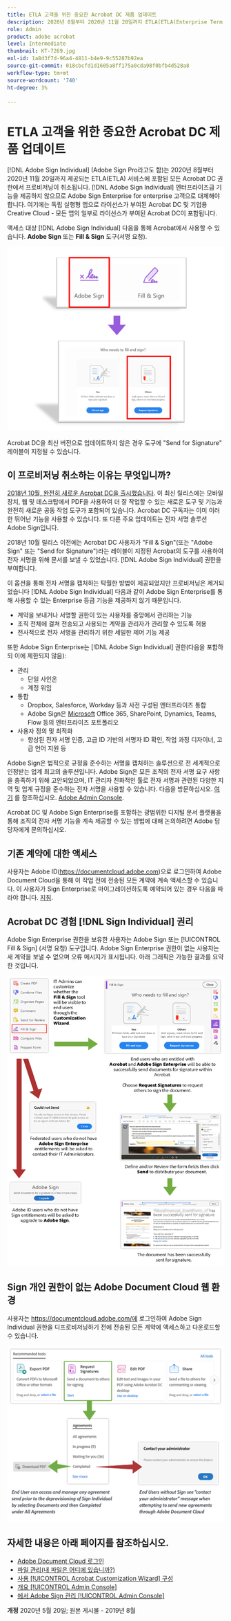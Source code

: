 ```yaml
---
title: ETLA 고객을 위한 중요한 Acrobat DC 제품 업데이트
description: 2020년 8월부터 2020년 11월 20일까지 ETLA(ETLA(Enterprise Term License Agreement))에 포함된 Acrobat DC 권한의 중요한 변경 사항에 대해 알아보기
role: Admin
product: adobe acrobat
level: Intermediate
thumbnail: KT-7269.jpg
exl-id: 1a8d3f7d-96a4-4811-b4e9-9c55287b92ea
source-git-commit: 018cbcfd1d1605a8ff175a0cda98f0bfb4d528a8
workflow-type: tm+mt
source-wordcount: '740'
ht-degree: 3%

---
```


# ETLA 고객을 위한 중요한 Acrobat DC 제품 업데이트

[!DNL Adobe Sign Individual] (Adobe Sign Pro라고도 함)는 2020년 8월부터 2020년 11월 20일까지 제공되는 ETLA(ETLA) 서비스에 포함된 모든 Acrobat DC 권한에서 프로비저닝이 취소됩니다. [!DNL Adobe Sign Individual] 엔터프라이즈급 기능을 제공하지 않으므로 Adobe Sign Enterprise for enterprise 고객으로 대체해야 합니다. 여기에는 독립 실행형 앱으로 라이선스가 부여된 Acrobat DC 및 기업용 Creative Cloud - 모든 앱의 일부로 라이선스가 부여된 Acrobat DC이 포함됩니다.

액세스 대상 [!DNL Adobe Sign Individual] 다음을 통해 Acrobat에서 사용할 수 있습니다. **Adobe Sign** 또는 **Fill &amp; Sign** 도구(서명 요청).

![[!DNL Adobe Sign Individual] Acrobat DC에서 액세스](../assets/Deploy_SignEntitle1.png)

Acrobat DC을 최신 버전으로 업데이트하지 않은 경우 도구에 &quot;Send for Signature&quot; 레이블이 지정될 수 있습니다.

## 이 프로비저닝 취소하는 이유는 무엇입니까?

[2018년 10월, 완전히 새로운 Acrobat DC을 출시했습니다](https://news.adobe.com/news/news-details/2018/Adobe-Redefines-What-Is-Possible-With-PDF-With-All-New-Acrobat-DC). 이 최신 릴리스에는 모바일 장치, 웹 및 데스크탑에서 PDF을 사용하여 더 잘 작업할 수 있는 새로운 도구 및 기능과 완전히 새로운 공동 작업 도구가 포함되어 있습니다. Acrobat DC 구독자는 이미 이러한 뛰어난 기능을 사용할 수 있습니다. 또 다른 주요 업데이트는 전자 서명 솔루션 Adobe Sign입니다.

2018년 10월 릴리스 이전에는 Acrobat DC 사용자가 &quot;Fill &amp; Sign&quot;(또는 &quot;Adobe Sign&quot; 또는 &quot;Send for Signature&quot;)라는 레이블이 지정된 Acrobat의 도구를 사용하여 전자 서명을 위해 문서를 보낼 수 있었습니다. [!DNL Adobe Sign Individual] 권한을 부여합니다.

이 옵션을 통해 전자 서명을 캡처하는 탁월한 방법이 제공되었지만 프로비저닝은 제거되었습니다 [!DNL Adobe Sign Individual] 다음과 같이 Adobe Sign Enterprise를 통해 사용할 수 있는 Enterprise 등급 기능을 제공하지 않기 때문입니다.

* 계약을 보내거나 서명할 권한이 있는 사용자를 중앙에서 관리하는 기능
* 조직 전체에 걸쳐 전송되고 사용되는 계약을 관리자가 관리할 수 있도록 허용
* 전사적으로 전자 서명을 관리하기 위한 세밀한 제어 기능 제공

또한 Adobe Sign Enterprise는 [!DNL Adobe Sign Individual] 권한(다음을 포함하되 이에 제한되지 않음):

* 관리
   * 단일 사인온
   * 계정 위임
* 통합
   * Dropbox, Salesforce, Workday 등과 사전 구성된 엔터프라이즈 통합
   * Adobe Sign은 [Microsoft](https://acrobat.adobe.com/us/en/business/integrations/microsoft.html) Office 365, SharePoint, Dynamics, Teams, Flow 등의 엔터프라이즈 포트폴리오
* 사용자 정의 및 최적화
   * 향상된 전자 서명 인증, 고급 ID 기반의 서명자 ID 확인, 작업 과정 디자이너, 고급 언어 지원 등

Adobe Sign은 법적으로 규정을 준수하는 서명을 캡처하는 솔루션으로 전 세계적으로 인정받는 업계 최고의 솔루션입니다. Adobe Sign은 모든 조직의 전자 서명 요구 사항을 충족하기 위해 고안되었으며, IT 관리자 친화적인 툴로 전자 서명과 관련된 다양한 지역 및 업계 규정을 준수하는 전자 서명을 사용할 수 있습니다. 다음을 방문하십시오. [여기](https://helpx.adobe.com/kr/enterprise/using/adobe-sign-for-enterprise.html) 를 참조하십시오. [Adobe Admin Console](https://helpx.adobe.com/kr/enterprise/using/admin-console.html).

Acrobat DC 및 Adobe Sign Enterprise를 포함하는 광범위한 디지털 문서 플랫폼을 통해 조직의 전자 서명 기능을 계속 제공할 수 있는 방법에 대해 논의하려면 Adobe 담당자에게 문의하십시오.

## 기존 계약에 대한 액세스

사용자는 Adobe ID(https://documentcloud.adobe.com)으로 로그인하여 Adobe Document Cloud을 통해 이 작업 전에 전송된 모든 계약에 계속 액세스할 수 있습니다. 이 사용자가 Sign Enterprise로 마이그레이션하도록 예약되어 있는 경우 다음을 따라야 합니다. [지침](https://helpx.adobe.com/sign/kb/how-to-download-signed-documents---adobe-sign.html).

## Acrobat DC 경험 [!DNL Sign Individual] 권리

Adobe Sign Enterprise 권한을 보유한 사용자는 Adobe Sign 또는 [!UICONTROL Fill &amp; Sign] (서명 요청) 도구입니다.
Adobe Sign Enterprise 권한이 없는 사용자는 새 계약을 보낼 수 없으며 오류 메시지가 표시됩니다. 아래 그래픽은 가능한 결과를 요약한 것입니다.

![Acrobat DC 환경에 대한 오류 메시지](../assets/Deploy_SignEntitle2.png)

## Sign 개인 권한이 없는 Adobe Document Cloud 웹 환경

사용자는 https://documentcloud.adobe.com/에 로그인하여 Adobe Sign Individual 권한을 디프로비저닝하기 전에 전송된 모든 계약에 액세스하고 다운로드할 수 있습니다.

![Document Cloud 웹 환경에 대한 오류 메시지](../assets/Deploy_SignEntitle3.png)

## 자세한 내용은 아래 페이지를 참조하십시오.

* [Adobe Document Cloud 로그인](https://helpx.adobe.com/document-cloud/help/sign-in.html)
* [파일 관리(내 파일은 어디에 있습니까?)](https://helpx.adobe.com/document-cloud/help/manage-files.html)
* [사용 [!UICONTROL Acrobat Customization Wizard] 구성](https://www.adobe.com/devnet-docs/acrobatetk/tools/Wizard/WizardDC/index.html)
* [개요 [!UICONTROL Admin Console]](https://helpx.adobe.com/enterprise/using/admin-console.html)
* [에서 Adobe Sign 관리 [!UICONTROL Admin Console]](https://helpx.adobe.com/enterprise/using/adobe-sign-for-enterprise.html)

**개정** 2020년 5월 20일; 원본 게시물 - 2019년 8월
